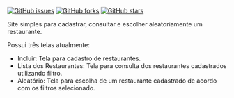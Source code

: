 [![GitHub issues](https://img.shields.io/github/issues/JPOliveira91/EscolhedorAlmoco.svg)](https://github.com/JPOliveira91/EscolhedorAlmoco/issues)
[![GitHub forks](https://img.shields.io/github/forks/JPOliveira91/EscolhedorAlmoco.svg)](https://github.com/JPOliveira91/EscolhedorAlmoco/network)
[![GitHub stars](https://img.shields.io/github/stars/JPOliveira91/EscolhedorAlmoco.svg)](https://github.com/JPOliveira91/EscolhedorAlmoco/stargazers)

Site simples para cadastrar, consultar e escolher aleatoriamente um restaurante.

Possui três telas atualmente:

- Incluir: Tela para cadastro de restaurantes.
- Lista dos Restaurantes: Tela para consulta dos restaurantes cadastrados utilizando filtro.
- Aleatório: Tela para escolha de um restaurante cadastrado de acordo com os filtros selecionado.
